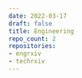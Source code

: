 ```yaml
---
date: 2022-03-17
draft: false
title: Engineering
repo_count: 2
repositories:
- engrxiv
- techrxiv
---
```




